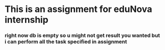 # This is an assignment for eduNova internship
### right now db is empty so u might not get result you wanted but i can perform all the task specified in assignment